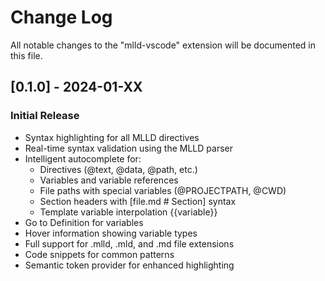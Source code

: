 # Change Log

All notable changes to the "mlld-vscode" extension will be documented in this file.

## [0.1.0] - 2024-01-XX

### Initial Release
- Syntax highlighting for all MLLD directives
- Real-time syntax validation using the MLLD parser
- Intelligent autocomplete for:
  - Directives (@text, @data, @path, etc.)
  - Variables and variable references
  - File paths with special variables (@PROJECTPATH, @CWD)
  - Section headers with [file.md # Section] syntax
  - Template variable interpolation {{variable}}
- Go to Definition for variables
- Hover information showing variable types
- Full support for .mlld, .mld, and .md file extensions
- Code snippets for common patterns
- Semantic token provider for enhanced highlighting